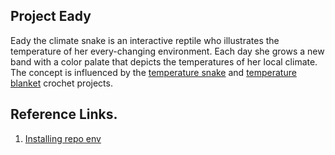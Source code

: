 ## Project Eady

Eady the climate snake is an interactive reptile who illustrates the temperature of her every-changing environment. Each day she grows a new band with a color palate that depicts the temperatures of her local climate. The concept is influenced by the [temperature snake](https://www.planetjune.com/blog/announcing-the-2023-temperature-snake-cal/) and [temperature blanket](https://hearthookhome.com/temperature-blanket-ideas-tutorial/) crochet projects.

## Reference Links.

1. [Installing repo env](docs\installation.md)
